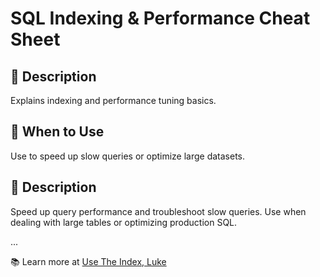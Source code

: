 # SQL Indexing & Performance Cheat Sheet

## 📌 Description
Explains indexing and performance tuning basics.

## 🚀 When to Use
Use to speed up slow queries or optimize large datasets.


## 📌 Description
Speed up query performance and troubleshoot slow queries. Use when dealing with large tables or optimizing production SQL.

...

📚 Learn more at [Use The Index, Luke](https://use-the-index-luke.com/)